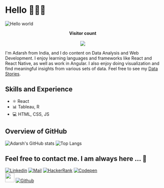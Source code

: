 # Hello 🙋🏻‍♂️

<img src="https://raw.githubusercontent.com/sagar-viradiya/sagar-viradiya/master/resources/banner.png" alt="Hello world">

<p align="center"> 
  <b>Visitor count</b>
  <br>
  <br>
  <img src="https://profile-counter.glitch.me/AdarshPaawar29/count.svg" />
</p>

I'm Adarsh from India, and I do content on Data Analysis and Web Development. I enjoy learning languages and frameworks like React and React Native, as well as work in Angular. I also enjoy doing visualization and find meaningful insights from various sets of data. Feel free to see my [Data Stories](https://public.tableau.com/app/profile/adarshpawar28).

## Skills and Experience

- ⚛ React
- 📊 Tableau, R
- 💻 HTML, CSS, JS

## Overview of GitHub

![Adarsh's GitHub stats](https://github-readme-stats.vercel.app/api?username=AdarshPawar29&show_icons=true) ![Top Langs](https://github-readme-stats.vercel.app/api/top-langs/?username=AdarshPawar29&layout=compact)

## Feel free to contact me. I am always here ... 📝

[![Linkedin](https://img.shields.io/badge/LinkedIn-Adarsh%20Pawar-blue?logo=Linkedin&logoColor=blue&labelColor=white)](https://www.linkedin.com/in/adarshpawar28/)
[![Mail](https://img.shields.io/badge/Gmail-adarshpawar28@gmail.com-red?logo=Gmail&logoColor=red&labelColor=white)](mailto:adarshpawar28@gmail.com)
[![HackerRank](https://img.shields.io/badge/HackerRank-adarshpawar28-brightgreen?logo=HackerRank&logoColor=Green&labelColor=white)](https://www.hackerrank.com/adarshpawar28)
[![Codepen](https://img.shields.io/badge/Tableau-Adarsh%20Pawar-orange?logo=codewars&logoColor=orange&labelColor=white)](https://public.tableau.com/app/profile/adarshpawar28)
<br>
<img src="https://media.giphy.com/media/WUlplcMpOCEmTGBtBW/giphy.gif" width="30"> [![Github](https://img.shields.io/github/followers/AdarshPawar29?label=Follow%20Me&style=social)](https://github.com/AdarshPawar29)
